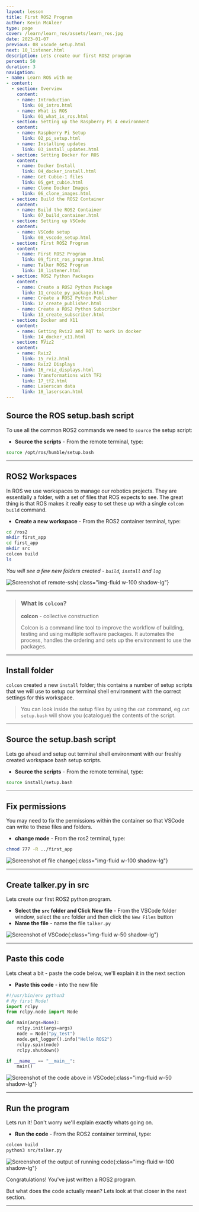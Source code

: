 ```yaml
---
layout: lesson
title: First ROS2 Program
author: Kevin McAleer
type: page
cover: /learn/learn_ros/assets/learn_ros.jpg
date: 2023-01-07
previous: 08_vscode_setup.html
next: 10_listener.html
description: Lets create our first ROS2 program
percent: 50
duration: 3
navigation:
- name: Learn ROS with me
- content:
  - section: Overview
    content:
    - name: Introduction
      link: 00_intro.html
    - name: What is ROS
      link: 01_what_is_ros.html
  - section: Setting up the Raspberry Pi 4 environment
    content:
    - name: Raspberry Pi Setup
      link: 02_pi_setup.html
    - name: Installing updates
      link: 03_install_updates.html
  - section: Setting Docker for ROS
    content:
    - name: Docker Install
      link: 04_docker_install.html
    - name: Get Cubie-1 files
      link: 05_get_cubie.html
    - name: Clone Docker Images
      link: 06_clone_images.html
  - section: Build the ROS2 Container
    content:
    - name: Build the ROS2 Container
      link: 07_build_container.html
  - section: Setting up VSCode
    content:
    - name: VSCode setup
      link: 08_vscode_setup.html
  - section: First ROS2 Program
    content:
    - name: First ROS2 Program
      link: 09_first_ros_program.html
    - name: Talker ROS2 Program
      link: 10_listener.html
  - section: ROS2 Python Packages
    content:
    - name: Create a ROS2 Python Package
      link: 11_create_py_package.html
    - name: Create a ROS2 Python Publisher
      link: 12_create_publisher.html
    - name: Create a ROS2 Python Subscriber
      link: 13_create_subscriber.html
  - section: Docker and X11
    content:
    - name: Getting Rviz2 and RQT to work in docker
      link: 14_docker_x11.html
  - section: RViz2
    content:
    - name: Rviz2
      link: 15_rviz.html
    - name: Rviz2 Displays
      link: 16_rviz_displays.html
    - name: Transformations with TF2
      link: 17_tf2.html
    - name: Laserscan data
      link: 18_laserscan.html
---
```



## Source the ROS setup.bash script

To use all the common ROS2 commands we need to `source` the setup script:

* **Source the scripts** - From the remote terminal, type:

```bash
source /opt/ros/humble/setup.bash
```

---

## ROS2 Workspaces

In ROS we use workspaces to manage our robotics projects. They are essentially a folder, with a set of files that ROS expects to see. The great thing is that ROS makes it really easy to set these up with a single `colcon build` command.

* **Create a new workspace** - From the ROS2 container terminal, type:

```bash
cd /ros2
mkdir first_app
cd first_app
mkdir src
colcon build
ls
```

*You will see a few new folders created - `build`, `install` and `log`*

![Screenshot of remote-ssh](assets/remote_ssh08.png){:class="img-fluid w-100 shadow-lg"}

---

> ### What is `colcon`?
>
> **colcon** - collective construction
>
> Colcon is a command line tool to improve the workflow of building, testing and using multiple software packages. It automates the process, handles the ordering and sets up the environment to use the packages.

---

## Install folder

`colcon` created a new `install` folder; this contains a number of setup scripts that we will use to setup our terminal shell environment with the correct settings for this workspace.

> You can look inside the setup files by using the `cat` command, eg `cat setup.bash` will show you (catalogue) the contents of the script.

---

## Source the setup.bash script

Lets go ahead and setup out terminal shell environment with our freshly created workspace bash setup scripts.

* **Source the scripts** - From the remote terminal, type:

```bash
source install/setup.bash
```

---

## Fix permissions

You may need to fix the permissions within the container so that VSCode can write to these files and folders.

* **change mode** - From the ros2 terminal, type:

```bash
chmod 777 -R ../first_app
```

![Screenshot of file change](assets/remote_ssh09.png){:class="img-fluid w-100 shadow-lg"}

---

## Create talker.py in src

Lets create our first ROS2 python program.

* **Select the `src` folder and Click New file** - From the VSCode folder window, select the `src` folder and then click the `New Files` button
* **Name the file** - name the file `talker.py`

![Screenshot of VSCode](assets/remote_ssh10.png){:class="img-fluid w-50 shadow-lg"}

---

## Paste this code

Lets cheat a bit - paste the code below, we'll explain it in the next section

* **Paste this code** - into the new file

```python
#!/usr/bin/env python3
# My first Node!
import rclpy
from rclpy.node import Node

def main(args=None):
    rclpy.init(args=args)
    node = Node("py_test")
    node.get_logger().info("Hello ROS2")
    rclpy.spin(node)
    rclpy.shutdown()

if __name__ == "__main__":
    main()
```

![Screenshot of the code above in VSCode](assets/remote_ssh11.png){:class="img-fluid w-50 shadow-lg"}

---

## Run the program

Lets run it! Don't worry we'll explain exactly whats going on.

* **Run the code** - From the ROS2 container terminal, type:

```bash
colcon build
python3 src/talker.py
```

![Screenshot of the output of running code](assets/remote_ssh12.png){:class="img-fluid w-100 shadow-lg"}

Congratulations! You've just written a ROS2 program.

But what does the code actually mean? Lets look at that closer in the next section.

---
